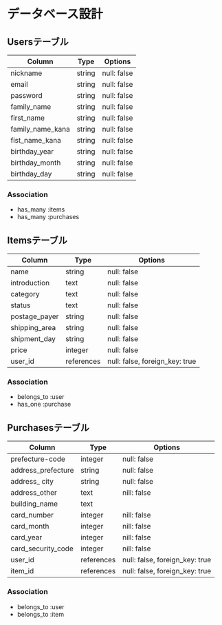 # データベース設計

## Usersテーブル
| Column           | Type    | Options     |
| ---------------- | ------- | ----------- |
| nickname         | string  | null: false |
| email            | string  | null: false |
| password         | string  | null: false |
| family_name      | string  | null: false |
| first_name       | string  | null: false |
| family_name_kana | string  | null: false |
| fist_name_kana   | string  | null: false |
| birthday_year    | string  | null: false |
| birthday_month   | string  | null: false |
| birthday_day     | string  | null: false |

### Association

- has_many :items
- has_many :purchases

## Itemsテーブル　

| Column        | Type       | Options                        |
| ------------- | ---------- | ------------------------------ |
| name          | string     | null: false                    |
| introduction  | text       | null: false                    |
| category      | text       | null: false                    |
| status        | text       | null: false                    |
| postage_payer | string     | null: false                    |
| shipping_area | string     | null: false                    |
| shipment_day  | string     | null: false                    |
| price         | integer    | null: false                    |
| user_id       | references | null: false, foreign_key: true |

### Association

- belongs_to :user
- has_one :purchase

## Purchasesテーブル

| Column             | Type       | Options                        |
| ------------------ | ---------- | ------------------------------ |
| prefecture-code    | integer    | null: false                    |
| address_prefecture | string     | null: false                    |
| address_ city      | string     | null: false                    |
| address_other      | text       | nill: false                    |
| building_name      | text       |                                |
| card_number        | integer    | nill: false                    |
| card_month         | integer    | nill: false                    |
| card_year          | integer    | nill: false                    |
| card_security_code | integer    | nill: false                    |
| user_id            | references | null: false, foreign_key: true |
| item_id            | references | null: false, foreign_key: true |

### Association

- belongs_to :user
- belongs_to :item